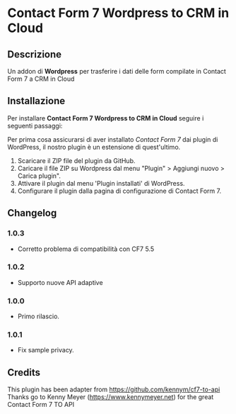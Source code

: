 # Contact Form 7 Wordpress to CRM in Cloud

## Descrizione
Un addon di **Wordpress** per trasferire i dati delle form compilate in Contact Form 7 a CRM in Cloud

## Installazione

Per installare **Contact Form 7 Wordpress to CRM in Cloud** seguire i seguenti passaggi:

Per prima cosa assicurarsi di aver installato *Contact Form 7* dai plugin di WordPress,
il nostro plugin è un estensione di quest'ultimo.

1. Scaricare il ZIP file del plugin da GitHub.
2. Caricare il file ZIP su Wordpress dal menu "Plugin" > Aggiungi nuovo > Carica plugin".
3. Attivare il plugin dal menu 'Plugin installati' di WordPress.
4. Configurare il plugin dalla pagina di configurazione di Contact Form 7.

## Changelog

### 1.0.3
* Corretto problema di compatibilità con CF7 5.5

### 1.0.2
* Supporto nuove API adaptive

### 1.0.0
* Primo rilascio.

### 1.0.1
* Fix sample privacy.

## Credits
This plugin has been adapter from https://github.com/kennym/cf7-to-api
Thanks go to Kenny Meyer (https://www.kennymeyer.net) for the great Contact Form 7 TO API
